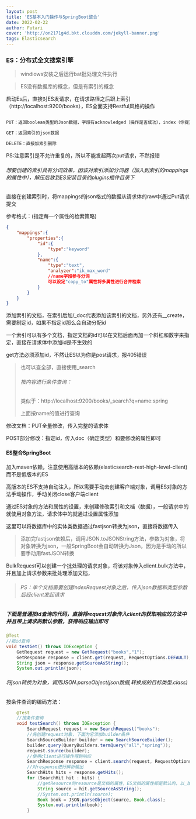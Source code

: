 ```yaml
---
layout: post
title: 'ES基本入门操作与SpringBoot整合'
date: 2022-02-22
author: Futari
cover: 'http://on2171g4d.bkt.clouddn.com/jekyll-banner.png'
tags: Elasticsearch
---
```

### ES：分布式全文搜索引擎

> windiows安装之后运行bat批处理文件执行

> ES没有数据库的概念，但是有索引的概念



启动Es后，直接对ES发请求，在请求路径之后跟上索引（http://localhost:9200/books），ES全面支持Restful风格的操作

~~~ java

PUT：返回boolean类型的Json数据，字段有acknowledged（操作是否成功），index（你提交的索引名）

GET：返回索引的json数据

DELETE：直接加索引删除
~~~



PS:注意索引是不允许重复的，所以不能发起两次put请求，不然报错



###### 想要创建的索引具有分词效果，因该对索引添加分词器（加入到索引的mappings的属性中），解压后放到ES安装目录的plugins插件目录下

直接在创建索引时，将mappings的json格式的数据从请求体的raw中通过Put请求提交

参考格式：(指定每一个属性的检索策略)

```json
{
    "mappings":{
        "properties":{
            "id":{
                "type":"keyword"
            },
            "name":{
                "type":"text",
                "analyzer":"ik_max_word"
                //name字段参与分词
                可以设定"copy_to"属性将多属性进行合并检索
            }
        }
    }
}
```

添加索引的文档，在索引后加/_doc代表添加该索引的文档，另外还有__create，需要制定id，如果不指定id那么会自动分配id

一个索引可以有多个文档，指定文档的id可以在文档后面再加一个斜杠和数字来指定，直接在请求体中添加id是不生效的

get方法必须添加id，不然让ES以为你是post请求，报405错误

> 也可以查全部，直接使用_search
>
> ###### 按内容进行条件查询：
>
> 类似于：http://localhost:9200/books/_search?q=name:spring
>
> 上面按name的值进行查询

修改文档：PUT全量修改，传入完整的请求体

POST部分修改：指定id，传入doc（确定类型）和要修改的属性即可



#### ES整合SpringBoot

加入maven依赖，注意使用高版本的依赖(elasticsearch-rest-high-level-client)而不是低版本的ES

高版本的ES不支持自动注入，所以需要手动去创建客户端对象，调用ES对象的方法手动操作，手动关闭close客户端client

通过ES对象的方法和属性的设置，来创建修改索引和文档（数据），一般请求中的就使用对象方法，请求体中的就通过设置属性添加

这里可以将数据库中的实体类数据通过fastjson转换为json，直接将数据传入

> 添加完fastjson依赖后，调用JSON.toJSONString方法，参数为对象，将对象转换为json，一般SpringBoot会自动转换为Json，因为是手动的所以要手动用fastJSON转换



BulkRequest可以创建一个批处理的请求对象，将该对象传入client.bulk方法中，并且加上请求参数来批处理添加文档，

> ######  PS：单个文档需要创建IndexRequest对象之后，传入json数据和类型参数后经client发起请求

##### 下面是普通按id查询的代码，直接将request对象传入client的获取响应的方法中并且带上请求的默认参数，获得响应输出即可

```java
@Test
//按id查询
void testGet() throws IOException {
    GetRequest request = new GetRequest("books","1");
    GetResponse response = client.get(request, RequestOptions.DEFAULT);
    String json = response.getSourceAsString();
    System.out.println(json);
```

###### 将json转换为对象，调用JSON.parseObject(json数据,转换成的目标类型.class)

按条件查询的编码方法：

```java
    @Test
    //按条件查询
    void testSearch() throws IOException {
        SearchRequest request = new SearchRequest("books");
		//先创建request对象，下面为它添加builder条件
        SearchSourceBuilder builder = new SearchSourceBuilder();
        builder.query(QueryBuilders.termQuery("all","spring"));
        request.source(builder);
		//使用client进行操作得到响应
        SearchResponse response = client.search(request, RequestOptions.DEFAULT);
        //对response进行解析输出
        SearchHits hits = response.getHits();
        for (SearchHit hit : hits) {
            //getResource的resource是文档的属性，ES文档的属性都是默认的，以_加上名称，如_resouce，_index（索引）
            String source = hit.getSourceAsString();
            //System.out.println(source);
            Book book = JSON.parseObject(source, Book.class);
            System.out.println(book);
        }
```

